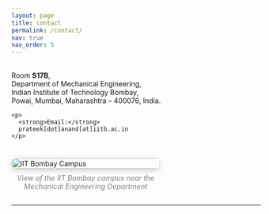 ```yaml
---
layout: page
title: contact
permalink: /contact/
nav: true
nav_order: 5
---
```


<div style="display: flex; flex-wrap: wrap; gap: 24px; margin-top: 16px; align-items: flex-start;">

  <!-- Left column: text -->
  <div style="flex: 1 1 55%; min-width: 260px;">
    <p>
      Room <strong>S17B</strong>,<br>
      Department of Mechanical Engineering,<br>
      Indian Institute of Technology Bombay,<br>
      Powai, Mumbai, Maharashtra – 400076, India.
    </p>

    <p>
      <strong>Email:</strong>
      prateek[dot]anand[at]iitb.ac.in
    </p>
  </div>

  <!-- Right column: larger campus image -->
  <div style="flex: 0 0 50%; min-width: 300px; max-width: 650px;">
    <img src="/assets/img/iitb_campus.jpg"
         alt="IIT Bombay Campus"
         loading="lazy"
         style="width:100%; height:auto; border-radius:14px; box-shadow:0 3px 12px rgba(0,0,0,0.2);">
    <p style="text-align:center; font-style:italic; font-size:0.9rem; color:gray; margin-top:10px;">
      View of the IIT Bombay campus near the Mechanical Engineering Department
    </p>
  </div>

</div>

---
